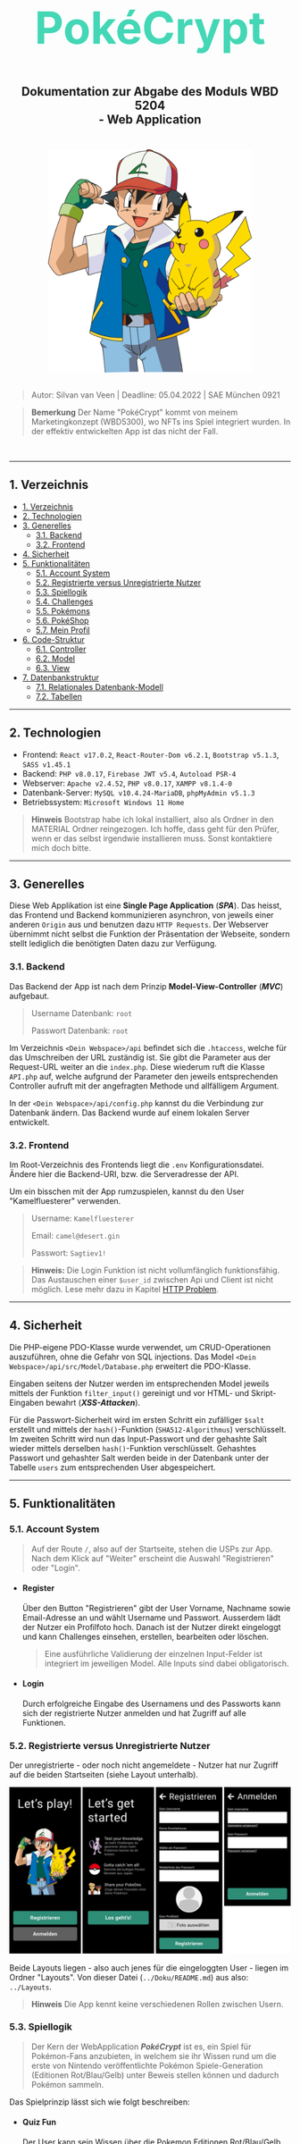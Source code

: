 <h1 style="text-align: center; font-size: 5rem; color: #44D7B6">PokéCrypt</h1>

<h2 style="text-align: center; margin-top: 3rem;"> Dokumentation zur Abgabe des Moduls WBD 5204 <br> - <b>Web Application</b> </h2>

<div style="display: flex; justify-content: center;">
  <img style="margin-top: 1.5rem;" src="./ash-sketch.svg" height="400"/>
</div>
<br>

> Autor: Silvan van Veen | Deadline: 05.04.2022 | SAE München 0921

> **Bemerkung** Der Name "PokéCrypt" kommt von meinem Marketingkonzept (WBD5300), wo NFTs ins Spiel integriert wurden. In der effektiv entwickelten App ist das nicht der Fall.

<br>

---

## 1. Verzeichnis

- [1. Verzeichnis](#1-verzeichnis)
- [2. Technologien](#2-technologien)
- [3. Generelles](#3-generelles)
  - [3.1. Backend](#31-backend)
  - [3.2. Frontend](#32-frontend)
- [4. Sicherheit](#4-sicherheit)
- [5. Funktionalitäten](#5-funktionalitäten)
  - [5.1. Account System](#51-account-system)
  - [5.2. Registrierte versus Unregistrierte Nutzer](#52-registrierte-versus-unregistrierte-nutzer)
  - [5.3. Spiellogik](#53-spiellogik)
  - [5.4. Challenges](#54-challenges)
  - [5.5. Pokémons](#55-pokémons)
  - [5.6. PokéShop](#56-pokéshop)
  - [5.7. Mein Profil](#57-mein-profil)
- [6. Code-Struktur](#6-code-struktur)
  - [6.1. Controller](#61-controller)
  - [6.2. Model](#62-model)
  - [6.3. View](#63-view)
- [7. Datenbankstruktur](#7-datenbankstruktur)
  - [7.1. Relationales Datenbank-Modell](#71-relationales-datenbank-modell)
  - [7.2. Tabellen](#72-tabellen)

---

## 2. Technologien

- Frontend: `React v17.0.2`, `React-Router-Dom v6.2.1`, `Bootstrap v5.1.3`, `SASS v1.45.1`
- Backend: `PHP v8.0.17`, `Firebase JWT v5.4`, `Autoload PSR-4`
- Webserver: `Apache v2.4.52`, `PHP v8.0.17`, `XAMPP v8.1.4-0`
- Datenbank-Server: `MySQL v10.4.24-MariaDB`, `phpMyAdmin v5.1.3`
- Betriebssystem: `Microsoft Windows 11 Home`

> **Hinweis** Bootstrap habe ich lokal installiert, also als Ordner in den MATERIAL Ordner reingezogen. Ich hoffe, dass geht für den Prüfer, wenn er das selbst irgendwie installieren muss. Sonst kontaktiere mich doch bitte.
---

## 3. Generelles

Diese Web Applikation ist eine **Single Page Application** (***SPA***). Das heisst, das Frontend und Backend kommunizieren asynchron, von jeweils einer anderen `Origin` aus und benutzen dazu `HTTP Requests`. Der Webserver übernimmt nicht selbst die Funktion der Präsentation der Webseite, sondern stellt lediglich die benötigten Daten dazu zur Verfügung.

### 3.1. Backend

Das Backend der App ist nach dem Prinzip **Model-View-Controller** (***MVC***) aufgebaut.

> Username Datenbank: `root`
>
> Passwort Datenbank: `root`

Im Verzeichnis ``<Dein Webspace>/api`` befindet sich die `.htaccess`, welche für das Umschreiben der URL zuständig ist. Sie gibt die Parameter aus der Request-URL weiter an die ``index.php``. Diese wiederum ruft die Klasse `API.php` auf, welche aufgrund der Parameter den jeweils entsprechenden Controller aufruft mit der angefragten Methode und allfälligem Argument.

In der `<Dein Webspace>/api/config.php` kannst du die Verbindung zur Datenbank ändern. Das Backend wurde auf einem lokalen Server entwickelt.

### 3.2. Frontend

Im Root-Verzeichnis des Frontends liegt die `.env` Konfigurationsdatei. Ändere hier die Backend-URI, bzw. die Serveradresse der API.

Um ein bisschen mit der App rumzuspielen, kannst du den User "Kamelfluesterer" verwenden.

>Username: `Kamelfluesterer`
>
>Email: `camel@desert.gin`
>
>Passwort: `Sagtiev1!`

> **Hinweis:** Die Login Funktion ist nicht vollumfänglich funktionsfähig. Das Austauschen einer ```$user_id``` zwischen Api und Client ist nicht möglich. Lese mehr dazu in Kapitel [HTTP Problem](#55-http-problem).

---

## 4. Sicherheit

Die PHP-eigene PDO-Klasse wurde verwendet, um CRUD-Operationen auszuführen, ohne die Gefahr von SQL injections. Das Model `<Dein Webspace>/api/src/Model/Database.php` erweitert die PDO-Klasse.

Eingaben seitens der Nutzer werden im entsprechenden Model jeweils mittels der Funktion `filter_input()` gereinigt und vor HTML- und Skript-Eingaben bewahrt (***XSS-Attacken***).

Für die Passwort-Sicherheit wird im ersten Schritt ein zufälliger `$salt` erstellt und mittels der `hash()`-Funktion (`SHA512-Algorithmus`) verschlüsselt. Im zweiten Schritt wird nun das Input-Passwort und der gehashte Salt wieder mittels derselben `hash()`-Funktion verschlüsselt. Gehashtes Passwort und gehashter Salt werden beide in der Datenbank unter der Tabelle `users` zum entsprechenden User abgespeichert.

---

## 5. Funktionalitäten

### 5.1. Account System

> Auf der Route `/`, also auf der Startseite, stehen die USPs zur App. Nach dem Klick auf "Weiter" erscheint die Auswahl "Registrieren" oder "Login".

- #### **Register**

  Über den Button "Registrieren" gibt der User Vorname, Nachname sowie Email-Adresse an und wählt Username und Passwort. Ausserdem lädt der Nutzer ein Profilfoto hoch. Danach ist der Nutzer direkt eingeloggt und kann Challenges einsehen, erstellen, bearbeiten oder löschen.

  >Eine ausführliche Validierung der einzelnen Input-Felder ist integriert im jeweiligen Model. Alle Inputs sind dabei obligatorisch.

- #### **Login**

  Durch erfolgreiche Eingabe des Usernamens und des Passworts kann sich der registrierte Nutzer anmelden und hat Zugriff auf alle Funktionen.

### 5.2. Registrierte versus Unregistrierte Nutzer

Der unregistrierte - oder noch nicht angemeldete - Nutzer hat nur Zugriff auf die beiden Startseiten (siehe Layout unterhalb).

<div>
  <img src="layout_logged_out.png" alt='Hier kommt das Layout für unregistrierte Nutzer hin. Siehe Ordner "Doku".'/>
</div>

Beide Layouts liegen - also auch jenes für die eingeloggten User - liegen im Ordner "Layouts". Von dieser Datei (`../Doku/README.md`) aus also: `../Layouts`.

> **Hinweis** Die App kennt keine verschiedenen Rollen zwischen Usern.

### 5.3. Spiellogik

>Der Kern der WebApplication ***PokéCrypt*** ist es, ein Spiel für Pokémon-Fans anzubieten, in welchem sie ihr Wissen rund um die erste von Nintendo veröffentlichte Pokémon Spiele-Generation (Editionen Rot/Blau/Gelb) unter Beweis stellen können und dadurch Pokémon sammeln.

Das Spielprinzip lässt sich wie folgt beschreiben:

- #### **Quiz Fun** 
  
  Der User kann sein Wissen über die Pokemon Editionen Rot/Blau/Gelb unter 
  Zeitdruck in den sogenannten Challenges testen. 

- #### **Community herausfordern**

  Der Spieler kann selbst Challenges erstellen und diese der Community zur Herausforderung stellen.

### 5.4. Challenges

- #### **Challenges einsehen**

  > Um Challenges (Route: `/challenges`) einzusehen navigiert der Spieler auf den Menüpunkt **Challenges** unten links in der Menubar.

  Per Default erscheinen dem User alle Challenges der Community. So kann er direkt eine der Challenges bestreiten.

  Oberhalb der Challenges gibt es Filter- und Sortieroptionen. Über den einen dieser Filterbuttons kommt man dann auch an "Meine Challenges". Mit dem anderen Filter "Community" kommt man wieder in die erste Übersicht.

  Sortieren kann der User nach "Älteste zuerst" (Default), Usernamen, Level des in der Challenge hinterlegten Pokémons oder nach dem Titel.

- #### **Challenge erstellen**

  > Jeder eingeloggte Nutzer kann eine Challenge erstellen. Um eine Challenge zu erstellen, drückt der Nutzer auf das aquamarin-farbene Plussymbol oben rechts in der Header-Leiste.

  Eine Challenge beinhaltet einen Titel, eine Beschreibung, ein zugewiesenes Pokémon und eine zugewiesene Frage. D.h. alle Eingaben sind obligatorisch.

  Der Button mit dem Plussymbol ist von überall aus (im eingeloggten Zustand) erreichbar. Befindet sich die Ansicht im gescrollten Zustand, kann der User mit dem BackToTop-Button wieder auf Scrollpunkt 0 zurückkommen, von wo aus der Header wieder in Klicknähe liegt.

- #### **Challenges bearbeiten**

  > Um eine Challenge zu bearbeiten, geht der User auf den Filter "Meine Challenges" und drückt auf den "Bearbeiten"-Button bei der entsprechenden Challenge-Card.

  In der nun geöffneten Overlay-Maske kann der Nutzer nun Titel, Beschreibung, zugewiesenes Pokemon oder die Frage überschreiben.

- #### **Challenge bestreiten**

  > Um eine Challenge zu bestreiten, geht der User auf den Filter "Community" und drückt auf den Button "Challenge" bei der entsprechenden Challenge-Card.

  Es öffnet sich ein Overlay und der User hat gut 10 Sekunden Zeit, die Frage in der Mitte des Bilschirms zu beantworten. Durch Drücken auf eine der vier Antwortoptionen oder durch Ablaufen der Zeit öffnet sich ein Modal mit der Gewinnmeldung: Richtig oder Falsch.
  
  Durch Schliessen dieses Modals oder durch Drücken auf den Button "Zu den Challenges", kommt der User zu den Challenges zurück.

  In dieser entwickelten Version des Spiels, bewirkt das Erfüllen der Challenge leider noch keine Belohnung oder Ähnliches.

  > **Hinweis** Für das eigentlich vorgesehene Spielprinzip, lese mehr unter Kapitel 5.8. HTTP Problem im Abschnitt [Eingeschränkte Funktionalität](#eingeschränkte-funktionalität).

### 5.5. Pokémons

> Durch Drücken auf den Menüpunkt "Pokémons" kommt der User auf die Route `/pokemons`.

Hier werden alle Pokémons, die es in der Datenbank gibt abgebildet. Der User kann hier Beschriebungen aus dem Nintendo-Spiel zu den einzelnen Pokémon sowie weitere gamespezifische Facts einsehen.

> **Hinweis** Ursprünglich sollten hier eigentlich die Pokémon aufgelistet sein, die der User selbst besitzt und jeweils deren Level eingesehen werden können. Mehr zum Problem unter: [5.8. HTTP Problem](#58-http-problem).

### 5.6. PokéShop

> Durch Drücken auf den Menüpunkt "PokéShop" kommt der User auf die Route `/pokemons`.

Hier sieht der User nur die Meldung "Am Shop wird gerade garbeitet". Geplant ist hier, die Ansicht der Shopartikel, also verschiedene Pokébälle, die gekauft werden können.

> **Hinweis** Der PokéShop gehört ebenfalls in die eigentlich angedachte, aber nicht entwickelte Funktion. Mehr zum Nutzen der angedachten Pokébälle und zum Problem unter: [5.8. HTTP Problem](#58-http-problem).

### 5.7. Mein Profil

> Durch Drücken auf den Menüpunkt "Mein Profil" kommt der User auf die Route `/profile`.

Hier sieht der User Daten über sich selbst, die auch auf der Datenbank gespeichert sind wie: Vorname, Nachname, Email, Username und Profilbild.

---

## 6. Code-Struktur

>Die Architektur der App bedient sich des Model-View-Controller Konzepts.

Die `api/Api.php` liest die der URL übergebenen Parameter aus und ruft entsprechend den gewünschten Controller und die Methode mit allfälligen, dazugehörenden Argumenten auf.  

Wird beispielsweise nach dem Rootpfad in die Adresszeile eingegeben: "/challenges/getCommunity/id", so wird der Controller `api/Controller/Challenges.php` aufgerufen, welcher seine Methode "getCommunity" mit dem Paramter "id" aufruft.

### 6.1. Controller

Ein Controller wird stets durch die URL aufgerufen. Ein Controller bedient sich verschiedener Models und gibt 

Ausserdem ruft der Controller bei Bedarf die Views auf und gibt ihnen die jeweils erfolderlichen Daten zur Anzeige mit.

### 6.2. Model

Die Models sprechen hauptsächlich mit der Datenbank und sind für die CRUD-Operationen zuständig und weitere Helferfunktionen. 

### 6.3. View

> **Hinweis** Da die App eine SPA ist, werden die Views nicht vom Backend-Server geholt. Das ganze Frontend steht auf einem separaten, zweiten Server.

Die Ausgabe im Frontend geschieht mittels React. Die JavaScript-Softwarebibliothek React agiert quasi für den View. Also handelt es sich bei der App-Struktur nicht um ein klassisches MVC-Prinzip, bei dem alle Bestandteile auf einem Server abliegen.

---

## 7. Datenbankstruktur

Jede Tabelle hat jeweils einen Primärschlüssel `id`, der auf AUTO_INCREMENT eingestellt ist. Er identifiziert einen Datensatz aus seiner Tabelle eindeutig. Der Primärschlüssel kann in anderen Tabellen als Fremdschlüssel agieren.

### 7.1. Relationales Datenbank-Modell

![relationales Datenbank-Modell](./Datenbank-Modell/relationales-db-model.png)

### 7.2. Tabellen

Die Nutzer der App werden mit fünf Tabellen verwaltet:

- #### **users**
  
Die Tabelle `users` beinhaltet eine `id` (AUTO_INCREMENT) als Primärschlüssel, den Usernamen (`username`), die `email`, das gehashte `password`, den gehashten `salt`, `image_id`, `firstname` und `lastname`. Unique sind hier: `id`, `username`, `email` und `image_id`.

> Die Beziehung von der Tabelle `users` zur Tabelle `challenges` ist eine **1:n** Beziehung (s. [Relationales Datenbank-Modell](#relationales-datenbank-modell)), da ein User mehrere Challenges haben kann.

- #### **challenges**

Die Tabelle `challenges` hat gleich vier Fremdschlüssel (`auhtor_id`, `question_id`, `pokemon_id` und `image_id`).

- #### **Weitere Tabellen**

Die weiteren Tabellen `pokemons`, `images` und `questions` stellen jeweils ihren Primärschlüssel (AUTO_INCREMENT `id`) als Fremdschlüssel in der Tabelle `users` zur Verfügung.

> Die Beziehung von den eben genannten Tabellen zur Tabelle `challenges` ist jeweils eine **1:n** Beziehung (s. [Relationales Datenbank-Modell](#relationales-datenbank-modell)), da ein Pokemon, resp. ein Image, resp. eine Question mehrere Challenges haben kann.
